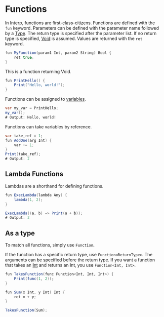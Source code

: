 # Functions
In Interp, functions are first-class-citizens.
Functions are defined with the `fun` keyword.
Parameters can be defined with the parameter name followed by a [Type](./type.md).
The return type is specified after the parameter list. If no return type is specified, [Void](./void.md) is assumed. Values are returned with the `ret` keyword.
```cs
fun MyFunction(param1 Int, param2 String) Bool {
    ret true;
}
```

This is a function returning Void.
```cs
fun PrintHello() {
    Print("Hello, world!");
}
```

Functions can be assigned to [variables](./variable.md).
```cs
var my_var = PrintHello;
my_var();
# Output: Hello, world!
```

Functions can take variables by reference.
```cs
var take_ref = 1;
fun AddOne(arg Int) {
    var += 1;
}
Print(take_ref);
# Output: 2
```

## Lambda Functions
Lambdas are a shorthand for defining functions.
```cs
fun ExecLambda(lambda Any) {
    lambda(1, 2);
}

ExecLambda((a, b) => Print(a + b));
# Output: 3
```

## As a type
To match all functions, simply use `Function`.

If the function has a specific return type, use `Function<ReturnType>`.
The arguments can be specified before the return type. If you want a function that takes an [Int](./int.md) and returns an Int, you use `Function<Int, Int>`.
```cs
fun TakesFunction(func Function<Int, Int, Int>) {
    Print(func(1, 2));
}

fun Sum(x Int, y Int) Int {
    ret x + y;
}

TakesFunction(Sum);
```